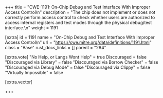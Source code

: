 +++
title = "CWE-1191: On-Chip Debug and Test Interface With Improper Access Control\n"
description = "The chip does not implement or does not correctly perform access control to check whether users are authorized to access internal registers and test modes through the physical debug/test interface.\n"
weight = 1191

[extra]
id = 1191
name = "On-Chip Debug and Test Interface With Improper Access Control\n"
url = "https://cwe.mitre.org/data/definitions/1191.html"
class = "Base"
rust_docs_links = []
parent = "284"

[extra.vote]
"No Help, or Langs Wont Help" = true
Discouraged = false
"Discouraged via Library" = false
"Discouraged via Borrow Checker" = false
"Discouraged via Debug Mode" = false
"Discouraged via Clippy" = false
"Virtually Impossible" = false

[extra.vector]

+++